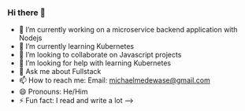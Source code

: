 ### Hi there 👋



- 🔭 I’m currently working on a microservice backend application with Nodejs
- 🌱 I’m currently learning Kubernetes
- 👯 I’m looking to collaborate on Javascript projects
- 🤔 I’m looking for help with learning Kubernetes
- 💬 Ask me about Fullstack
- 📫 How to reach me: Email: michaelmedewase@gmail.com
- 😄 Pronouns: He/Him
- ⚡ Fun fact: I read and write a lot
-->
